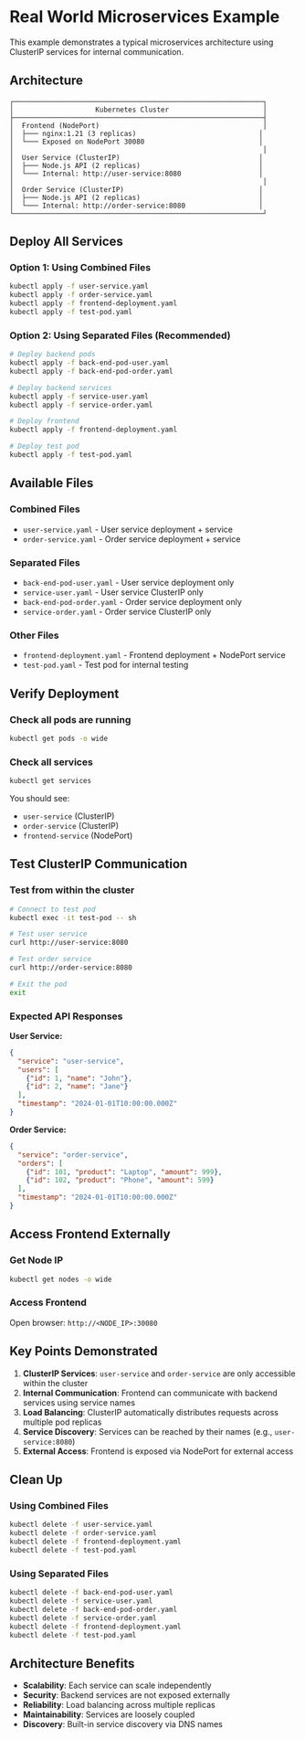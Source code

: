 # Real World Microservices Example

This example demonstrates a typical microservices architecture using ClusterIP services for internal communication.

## Architecture

```
┌─────────────────────────────────────────────────────────────┐
│                    Kubernetes Cluster                       │
├─────────────────────────────────────────────────────────────┤
│  Frontend (NodePort)                                        │
│  ├─── nginx:1.21 (3 replicas)                              │
│  └─── Exposed on NodePort 30080                            │
│                                                             │
│  User Service (ClusterIP)                                  │
│  ├─── Node.js API (2 replicas)                             │
│  └─── Internal: http://user-service:8080                   │
│                                                             │
│  Order Service (ClusterIP)                                 │
│  ├─── Node.js API (2 replicas)                             │
│  └─── Internal: http://order-service:8080                  │
└─────────────────────────────────────────────────────────────┘
```

## Deploy All Services

### Option 1: Using Combined Files

```bash
kubectl apply -f user-service.yaml
kubectl apply -f order-service.yaml
kubectl apply -f frontend-deployment.yaml
kubectl apply -f test-pod.yaml
```

### Option 2: Using Separated Files (Recommended)

```bash
# Deploy backend pods
kubectl apply -f back-end-pod-user.yaml
kubectl apply -f back-end-pod-order.yaml

# Deploy backend services
kubectl apply -f service-user.yaml
kubectl apply -f service-order.yaml

# Deploy frontend
kubectl apply -f frontend-deployment.yaml

# Deploy test pod
kubectl apply -f test-pod.yaml
```

## Available Files

### Combined Files
- `user-service.yaml` - User service deployment + service
- `order-service.yaml` - Order service deployment + service

### Separated Files
- `back-end-pod-user.yaml` - User service deployment only
- `service-user.yaml` - User service ClusterIP only  
- `back-end-pod-order.yaml` - Order service deployment only
- `service-order.yaml` - Order service ClusterIP only

### Other Files
- `frontend-deployment.yaml` - Frontend deployment + NodePort service
- `test-pod.yaml` - Test pod for internal testing

## Verify Deployment

### Check all pods are running

```bash
kubectl get pods -o wide
```

### Check all services

```bash
kubectl get services
```

You should see:
- `user-service` (ClusterIP)
- `order-service` (ClusterIP)
- `frontend-service` (NodePort)

## Test ClusterIP Communication

### Test from within the cluster

```bash
# Connect to test pod
kubectl exec -it test-pod -- sh

# Test user service
curl http://user-service:8080

# Test order service
curl http://order-service:8080

# Exit the pod
exit
```

### Expected API Responses

**User Service:**
```json
{
  "service": "user-service",
  "users": [
    {"id": 1, "name": "John"},
    {"id": 2, "name": "Jane"}
  ],
  "timestamp": "2024-01-01T10:00:00.000Z"
}
```

**Order Service:**
```json
{
  "service": "order-service",
  "orders": [
    {"id": 101, "product": "Laptop", "amount": 999},
    {"id": 102, "product": "Phone", "amount": 599}
  ],
  "timestamp": "2024-01-01T10:00:00.000Z"
}
```

## Access Frontend Externally

### Get Node IP

```bash
kubectl get nodes -o wide
```

### Access Frontend

Open browser: `http://<NODE_IP>:30080`

## Key Points Demonstrated

1. **ClusterIP Services**: `user-service` and `order-service` are only accessible within the cluster
2. **Internal Communication**: Frontend can communicate with backend services using service names
3. **Load Balancing**: ClusterIP automatically distributes requests across multiple pod replicas
4. **Service Discovery**: Services can be reached by their names (e.g., `user-service:8080`)
5. **External Access**: Frontend is exposed via NodePort for external access

## Clean Up

### Using Combined Files
```bash
kubectl delete -f user-service.yaml
kubectl delete -f order-service.yaml
kubectl delete -f frontend-deployment.yaml
kubectl delete -f test-pod.yaml
```

### Using Separated Files
```bash
kubectl delete -f back-end-pod-user.yaml
kubectl delete -f service-user.yaml
kubectl delete -f back-end-pod-order.yaml
kubectl delete -f service-order.yaml
kubectl delete -f frontend-deployment.yaml
kubectl delete -f test-pod.yaml
```

## Architecture Benefits

- **Scalability**: Each service can scale independently
- **Security**: Backend services are not exposed externally
- **Reliability**: Load balancing across multiple replicas
- **Maintainability**: Services are loosely coupled
- **Discovery**: Built-in service discovery via DNS names 